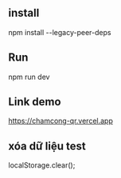 ## install
npm install --legacy-peer-deps

## Run
npm run dev

## Link demo
https://chamcong-qr.vercel.app

## xóa dữ liệu test
localStorage.clear();
